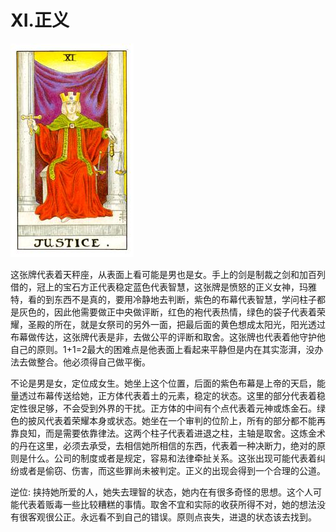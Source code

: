 # XI.正义
![11](images/11.jpg)

这张牌代表着天秤座，从表面上看可能是男也是女。手上的剑是制裁之剑和加百列借的，冠上的宝石方正代表稳定蓝色代表智慧，这张牌是愤怒的正义女神，玛雅特，看的到东西不是真的，要用冷静地去判断，紫色的布幕代表智慧，学问柱子都是灰色的，因此他需要做正中央做评断，红色的袍代表热情，绿色的袋子代表着荣耀，圣殿的所在，就是女祭司的另外一面，把最后面的黄色想成太阳光，阳光透过布幕做传达，这张牌代表是非，去做公平的评断和取舍。这张牌也代表着他守护他自己的原则。1+1=2最大的困难点是他表面上看起来平静但是内在其实澎湃，没办法去做整合。他必须得自己做平衡。

不论是男是女，定位成女生。她坐上这个位置，后面的紫色布幕是上帝的天启，能量透过布幕传送给她，正方体代表着土的元素，稳定的状态。这里的部分代表着稳定性很足够，不会受到外界的干扰。正方体的中间有个点代表着元神或炼金石。绿色的披风代表着荣耀本身或状态。她坐在一个审判的位阶上，所有的部分都不能再靠良知，而是需要依靠律法。这两个柱子代表着进退之柱，主轴是取舍。这炼金术的丹在这里，必须去承受，去相信她所相信的东西，代表着一种决断力，绝对的原则是什么。公司的制度或者是规定，容易和法律牵扯关系。这张出现可能代表着纠纷或者是偷窃、伤害，而这些罪尚未被判定。正义的出现会得到一个合理的公道。

逆位: 挟持她所爱的人，她失去理智的状态，她内在有很多奇怪的思想。这个人可能代表着贩毒一些比较糟糕的事情。取舍不宜和实际的收获所得不对，她的想法没有很客观很公正。永远看不到自己的错误。原则点丧失，进退的状态该去找到。

